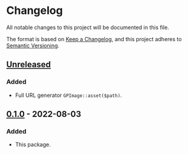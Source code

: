 # Changelog
All notable changes to this project will be documented in this file.

The format is based on [Keep a Changelog](https://keepachangelog.com/en/1.0.0/),
and this project adheres to [Semantic Versioning](https://semver.org/spec/v2.0.0.html).

## [Unreleased]
### Added
- Full URL generator `GPImage::asset($path)`.

## [0.1.0] - 2022-08-03
### Added
- This package.

[Unreleased]: https://github.com/glaivepro/image/compare/0.1.0...HEAD
[0.2.0]: https://github.com/glaivepro/image/compare/0.1.0...0.2.0
[0.1.0]: https://github.com/glaivepro/image/releases/tag/0.1.0
